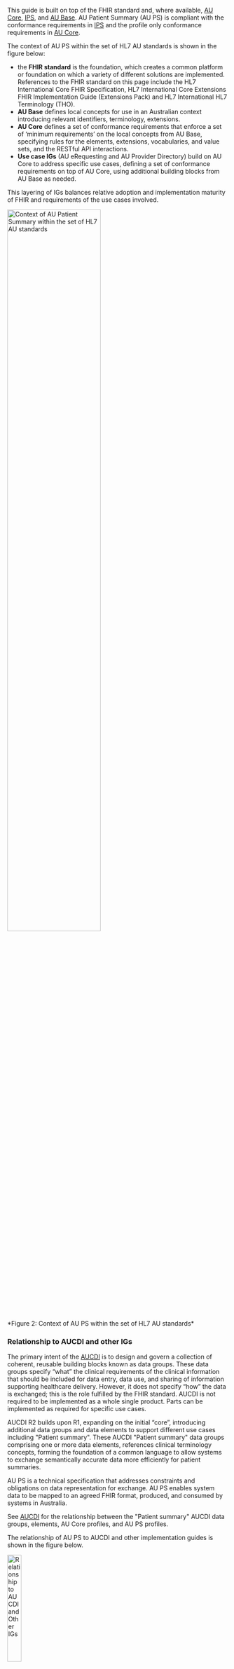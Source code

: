 This guide is built on top of the FHIR standard and, where available, [AU Core](https://build.fhir.org/ig/hl7au/au-fhir-core/), [IPS](https://build.fhir.org/ig/HL7/fhir-ips), and [AU Base](https://build.fhir.org/ig/hl7au/au-fhir-base/). AU Patient Summary (AU PS) is compliant with the conformance requirements in [IPS](https://build.fhir.org/ig/HL7/fhir-ips/) and the profile only conformance requirements in [AU Core](https://build.fhir.org/ig/hl7au/au-fhir-core/).


The context of AU PS within the set of HL7 AU standards is shown in the figure below:
- the **FHIR standard** is the foundation, which creates a common platform or foundation on which a variety of different solutions are implemented. References to the FHIR standard on this page include the HL7 International Core FHIR Specification, HL7 International Core Extensions FHIR Implementation Guide (Extensions Pack) and HL7 International HL7 Terminology (THO). 
- **AU Base** defines local concepts for use in an Australian context introducing relevant identifiers, terminology, extensions. 
- **AU Core** defines a set of conformance requirements that enforce a set of ‘minimum requirements’ on the local concepts from AU Base, specifying rules for the elements, extensions, vocabularies, and value sets, and the RESTful API interactions.
- **Use case IGs** (AU eRequesting and AU Provider Directory) build on AU Core to address specific use cases, defining a set of conformance requirements on top of AU Core, using additional building blocks from AU Base as needed.

This layering of IGs balances relative adoption and implementation maturity of FHIR and requirements of the use cases involved.

  <div> 
    <img src="architecture.png" alt="Context of AU Patient Summary within the set of HL7 AU standards" style="width:65%"/>
  </div>
*Figure 2: Context of AU PS within the set of HL7 AU standards*
<br/>

### Relationship to AUCDI and other IGs
The primary intent of the [AUCDI](https://sparked.csiro.au/index.php/sparked-products-resources/aucdi/) is to design and govern a collection of coherent, reusable building blocks known as data groups. These data groups specify “what” the clinical requirements of the clinical information that should be included for data entry, data use, and sharing of information supporting healthcare delivery. However, it does not specify “how” the data is exchanged; this is the role fulfilled by the FHIR standard. AUCDI is not required to be implemented as a whole single product. Parts can be implemented as required for specific use cases. 

AUCDI R2 builds upon R1, expanding on the initial “core”, introducing additional data groups and data elements to support different use cases including "Patient summary". These AUCDI "Patient summary" data groups comprising one or more data elements, references clinical terminology concepts, forming the foundation of a common language to allow systems to exchange semantically accurate data more efficiently for patient summaries.

AU PS is a technical specification that addresses constraints and obligations on data representation for exchange. AU PS enables system data to be mapped to an agreed FHIR format, produced, and consumed by systems in Australia.

See [AUCDI](aucdi.html) for the relationship between the "Patient summary" AUCDI data groups, elements, AU Core profiles, and AU PS profiles.

The relationship of AU PS to AUCDI and other implementation guides is shown in the figure below.

 <div> 
    <img src="context-colour.png" alt="Relationship to AUCDI and Other IGs" style="width:25%"/>
  </div>
*Figure 3: Relationship to AUCDI and Other IGs*
<br/>

Implementation Guide |Relationship
---|---
[AU Base](https://build.fhir.org/ig/hl7au/au-fhir-base/)|This IG defines Australian realm concepts including terminology, identifiers, and extensions. AU PS uses AU Base, where available, as the basis for profiles that define the FHIR resources to be supported, and the elements, extensions, vocabularies, and value sets that SHALL be present are identified, and how they are used is defined. Where available and applicable, AU Base concepts are profiled in AU Core and inherited by AU PS.
[HL7 Cross Paradigm Implementation Guide: Gender Harmony - Sex and Gender Representation](https://hl7.org/xprod/ig/uv/gender-harmony/informative1/)|This IG provides definitive guidance on how to exchange clinical sex and gender affirming information using HL7 models. Sex and gender concepts from this IG have been reviewed for the potential for adoption in Australia. Where adopted, these concepts are included by reference in AU Base, profiled in AU Core, and inherited by AU PS.
[AU Core](https://build.fhir.org/ig/hl7au/au-fhir-core/)|This IG defines a set of conformance requirements that enforce a set of 'minimum requirements' on the local concepts from AU Base, specifying the elements, extensions, vocabularies, and value sets that SHALL be present and how they SHALL be used. AU Core also defines a data access API, specifying the conformance requirements for RESTful interactions. AU PS is compliant with the profile only requirements of AU Core, e.g. AU Core conformant data can be used to generate an AU PS document and AU PS conformant data can be accessed by an AU Core conformant requester.
[International Patient Access](https://hl7.org/fhir/uv/ipa/STU1/)|This IG describes how an application acting on behalf of a patient can access information about the patient from a clinical records system using a FHIR based API. The REST API and profiles in this IG were reviewed and considered during development of AU Core and AU PS. AU PS is designed to be compatible with the RESTful data access in IPA, e.g. AU PS conformant data and AU PS documents can be accessed by an IPA conformant client.
[International Patient Summary Implementation Guide](https://hl7.org/fhir/uv/ips/STU1.1/)|This IG describes specify how to represent in HL7 FHIR the International Patient Summary (IPS). An International Patient Summary (IPS) document is an electronic health record extract containing essential healthcare information about a subject of care. This IG defines a set of conformance requirements that enforce a set of 'minimum requirements' on the data and obligations on systems generating and consuming IPS documents. AU PS is compliant with the requirements of AU IPS, e.g. AU PS data is conformant to IPS and systems that generate and consume AU PS documents are conformant to the requirements in IPS.
{:.grid}


